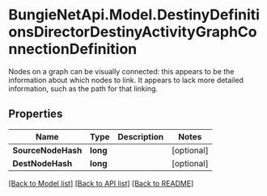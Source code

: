# BungieNetApi.Model.DestinyDefinitionsDirectorDestinyActivityGraphConnectionDefinition
Nodes on a graph can be visually connected: this appears to be the information about which nodes to link. It appears to lack more detailed information, such as the path for that linking.
## Properties

Name | Type | Description | Notes
------------ | ------------- | ------------- | -------------
**SourceNodeHash** | **long** |  | [optional] 
**DestNodeHash** | **long** |  | [optional] 

[[Back to Model list]](../README.md#documentation-for-models) [[Back to API list]](../README.md#documentation-for-api-endpoints) [[Back to README]](../README.md)


